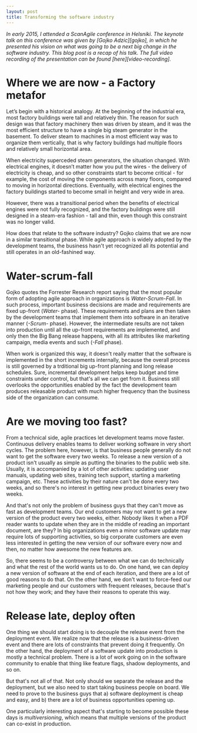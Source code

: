 ```yaml
---
layout: post
title: Transforming the software industry
---
```


*In early 2015, I attended a ScanAgile conference in Helsniki. The keynote talk
on this conference was given by [Gojko Adzic][gojko], in which he presented his
vision on what was going to be a next big change in the software industry. This
blog post is a recap of his talk. The full video recording of the presentation
can be found [here][video-recording].*

# Where we are now - a Factory metafor

Let’s begin with a historical analogy. At the beginning of the industrial era,
most factory buildings were tall and relatively thin. The reason for such design
was that factory machinery then was driven by steam, and it was the most
efficient structure to have a single big steam generator in the basement. To
deliver steam to machines in a most efficient way was to organize them
vertically, that is why factory buildings had multiple floors and relatively
small horizontal area.

When electricity superceded steam generators, the situation changed. With
electrical engines, it doesn’t matter how you put the wires - the delivery of
electricity is cheap, and so other constraints start to become critical - for
example, the cost of moving the components across many floors, compared to
moving in horizontal directions. Eventually, with electrical engines the factory
buildings started to become small in height and very wide in area. 

However, there was a transitional period when the benefits of electrical engines
were not fully recognized, and the factory buildings were still designed in a
steam-era fashion - tall and thin, even though this constraint was no longer
valid.

How does that relate to the software industry? Gojko claims that we are now in a
similar transitional phase. While agile approach is widely adopted by the
development teams, the business hasn't yet recognized all its potential and
still operates in an old-fashined way.

# Water-scrum-fall

Gojko quotes the Forrester Research report saying that the most popular form of
adopting agile approach in organizations is *Water-Scrum-Fall*. In such process,
important business decisions are made and requirements are fixed up-front
(*Water-* phase). These requirements and plans are then taken by the development
teams that implement them into software in an iterative manner (*-Scrum-*
phase). However, the intermediate results are not taken into production until
all the up-front requirements are implemented, and only then the Big Bang
release happens, with all its attributes like marketing campaign, media events
and such (*-Fall* phase).

When work is organized this way, it doesn't really matter that the software is
implemented in the short increments internally, because the overall process is
still governed by a trditional big up-front planning and long release
schedules. Sure, incremental development helps keep budget and time constraints
under control, but that's all we can get from it. Business still overlooks the
opportunities enabled by the fact the development team produces releasable
product with much higher frequency than the business side of the organization
can consume.

# Are we moving too fast? 

From a technical side, agile practices let development teams move
faster. Continuous delivery enables teams to deliver working software in very
short cycles. The problem here, however, is that business people generally do
not want to get the software every two weeks. To release a new version of a
product isn't usually as simple as putting the binaries to the public web
site. Usually, it is accompanied by a lot of other activities: updating user
manuals, updating web sites, training tech support, starting a marketing
campaign, etc. These activities by their nature can't be done every two weeks,
and so there's no interest in getting new product binaries every two weeks.

And that's not only the problem of business guys that they can't move as fast as
development teams. Our end customers may not want to get a new version of the
product every two weeks, either. Nobody likes it when a PDF reader wants to
update when they are in the middle of reading an important document, are they?
In big organizations even a minor software update may require lots of supporting
activities, so big corporate customers are even less interested in getting the
new version of our software every now and then, no matter how awesome the new
features are.

So, there seems to be a controversy between what we can do technically and what
the rest of the world wants us to do. On one hand, we can deploy a new version
of software at the end of each iteration, and there are a lot of good reasons to
do that. On the other hand, we don't want to force-feed our marketing people and
our customers with frequent releases, because that's not how they work; and they
have their reasons to operate this way. 

# Release late, deploy often

One thing we should start doing is to decouple the release event from the
deployment event. We realize now that the release is a business-driven event and
there are lots of constraints that prevent doing it frequently. On the other
hand, the deployment of a software update into production is mostly a technical
problem. There is a lot of work going on in the software community to enable
that thing like feature flags, shadow deployments, and so on.

But that's not all of that. Not only should we separate the release and the
deployment, but we also need to start taking business people on board. We need
to prove to the business guys that a) software deployment is cheap and easy, and
b) there are a lot of business opportunities opening up.

One particularly interesting aspect that's starting to become possible these
days is *multiversioning*, which means that multiple versions of the product can
co-exist in production.











